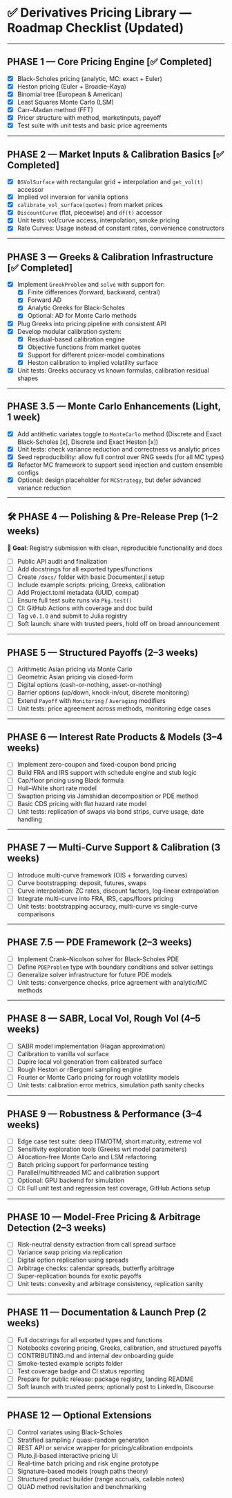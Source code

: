 # ✅ Derivatives Pricing Library — Roadmap Checklist (Updated)

---

## PHASE 1 — Core Pricing Engine [✅ Completed]

- [x] Black-Scholes pricing (analytic, MC: exact + Euler)
- [x] Heston pricing (Euler + Broadie–Kaya)
- [x] Binomial tree (European & American)
- [x] Least Squares Monte Carlo (LSM)
- [x] Carr–Madan method (FFT)
- [x] Pricer structure with method, marketinputs, payoff
- [x] Test suite with unit tests and basic price agreements

---

## PHASE 2 — Market Inputs & Calibration Basics [✅ Completed]

- [x] `BSVolSurface` with rectangular grid + interpolation and `get_vol(t)` accessor
- [x] Implied vol inversion for vanilla options
- [x] `calibrate_vol_surface(quotes)` from market prices
- [x] `DiscountCurve` (flat, piecewise) and `df(t)` accessor
- [x] Unit tests: vol/curve access, interpolation, smoke pricing
- [x] Rate Curves: Usage instead of constant rates, convenience constructors

---

## PHASE 3 — Greeks & Calibration Infrastructure [✅ Completed]

- [x] Implement `GreekProblem` and `solve` with support for:
  - [x] Finite differences (forward, backward, central)
  - [x] Forward AD
  - [x] Analytic Greeks for Black-Scholes
  - [x] Optional: AD for Monte Carlo methods
- [x] Plug Greeks into pricing pipeline with consistent API
- [x] Develop modular calibration system:
  - [x] Residual-based calibration engine
  - [x] Objective functions from market quotes
  - [x] Support for different pricer-model combinations
  - [x] Heston calibration to implied volatility surface
- [x] Unit tests: Greeks accuracy vs known formulas, calibration residual shapes

---

## PHASE 3.5 — Monte Carlo Enhancements (Light, 1 week)

- [x] Add antithetic variates toggle to `MonteCarlo` method (Discrete and Exact Black-Scholes [x], Discrete and Exact Heston [x])
- [x] Unit tests: check variance reduction and correctness vs analytic prices
- [x] Seed reproducibility: allow full control over RNG seeds (for all MC types)
- [x] Refactor MC framework to support seed injection and custom ensemble configs
- [x] Optional: design placeholder for `MCStrategy`, but defer advanced variance reduction

---

## 🛠 PHASE 4 — Polishing & Pre-Release Prep (1–2 weeks)

**🌟 Goal**: Registry submission with clean, reproducible functionality and docs

- [ ] Public API audit and finalization
- [ ] Add docstrings for all exported types/functions
- [ ] Create `/docs/` folder with basic Documenter.jl setup
- [ ] Include example scripts: pricing, Greeks, calibration
- [ ] Add Project.toml metadata (UUID, compat)
- [ ] Ensure full test suite runs via `Pkg.test()`
- [ ] CI: GitHub Actions with coverage and doc build
- [ ] Tag `v0.1.0` and submit to Julia registry
- [ ] Soft launch: share with trusted peers, hold off on broad announcement

---

## PHASE 5 — Structured Payoffs (2–3 weeks)

- [ ] Arithmetic Asian pricing via Monte Carlo
- [ ] Geometric Asian pricing via closed-form
- [ ] Digital options (cash-or-nothing, asset-or-nothing)
- [ ] Barrier options (up/down, knock-in/out, discrete monitoring)
- [ ] Extend `Payoff` with `Monitoring` / `Averaging` modifiers
- [ ] Unit tests: price agreement across methods, monitoring edge cases

---

## PHASE 6 — Interest Rate Products & Models (3–4 weeks)

- [ ] Implement zero-coupon and fixed-coupon bond pricing
- [ ] Build FRA and IRS support with schedule engine and stub logic
- [ ] Cap/floor pricing using Black formula
- [ ] Hull–White short rate model
- [ ] Swaption pricing via Jamshidian decomposition or PDE method
- [ ] Basic CDS pricing with flat hazard rate model
- [ ] Unit tests: replication of swaps via bond strips, curve usage, date handling

---

## PHASE 7 — Multi-Curve Support & Calibration (3 weeks)

- [ ] Introduce multi-curve framework (OIS + forwarding curves)
- [ ] Curve bootstrapping: deposit, futures, swaps
- [ ] Curve interpolation: ZC rates, discount factors, log-linear extrapolation
- [ ] Integrate multi-curve into FRA, IRS, caps/floors pricing
- [ ] Unit tests: bootstrapping accuracy, multi-curve vs single-curve comparisons

---

## PHASE 7.5 — PDE Framework (2–3 weeks)

- [ ] Implement Crank–Nicolson solver for Black-Scholes PDE
- [ ] Define `PDEProblem` type with boundary conditions and solver settings
- [ ] Generalize solver infrastructure for future PDE models
- [ ] Unit tests: convergence checks, price agreement with analytic/MC methods

---

## PHASE 8 — SABR, Local Vol, Rough Vol (4–5 weeks)

- [ ] SABR model implementation (Hagan approximation)
- [ ] Calibration to vanilla vol surface
- [ ] Dupire local vol generation from calibrated surface
- [ ] Rough Heston or rBergomi sampling engine
- [ ] Fourier or Monte Carlo pricing for rough volatility models
- [ ] Unit tests: calibration error metrics, simulation path sanity checks

---

## PHASE 9 — Robustness & Performance (3–4 weeks)

- [ ] Edge case test suite: deep ITM/OTM, short maturity, extreme vol
- [ ] Sensitivity exploration tools (Greeks wrt model parameters)
- [ ] Allocation-free Monte Carlo and LSM refactoring
- [ ] Batch pricing support for performance testing
- [ ] Parallel/multithreaded MC and calibration support
- [ ] Optional: GPU backend for simulation
- [ ] CI: Full unit test and regression test coverage, GitHub Actions setup

---

## PHASE 10 — Model-Free Pricing & Arbitrage Detection (2–3 weeks)

- [ ] Risk-neutral density extraction from call spread surface
- [ ] Variance swap pricing via replication
- [ ] Digital option replication using spreads
- [ ] Arbitrage checks: calendar spreads, butterfly arbitrage
- [ ] Super-replication bounds for exotic payoffs
- [ ] Unit tests: convexity and arbitrage consistency, replication sanity

---

## PHASE 11 — Documentation & Launch Prep (2 weeks)

- [ ] Full docstrings for all exported types and functions
- [ ] Notebooks covering pricing, Greeks, calibration, and structured payoffs
- [ ] CONTRIBUTING.md and internal dev onboarding guide
- [ ] Smoke-tested example scripts folder
- [ ] Test coverage badge and CI status reporting
- [ ] Prepare for public release: package registry, landing README
- [ ] Soft launch with trusted peers; optionally post to LinkedIn, Discourse

---

## PHASE 12 — Optional Extensions

- [ ] Control variates using Black-Scholes
- [ ] Stratified sampling / quasi-random generation
- [ ] REST API or service wrapper for pricing/calibration endpoints
- [ ] Pluto.jl-based interactive pricing UI
- [ ] Real-time batch pricing and risk engine prototype
- [ ] Signature-based models (rough paths theory)
- [ ] Structured product builder (range accruals, callable notes)
- [ ] QUAD method revisitation and benchmarking
